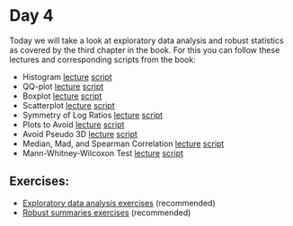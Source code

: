 # Day 4

Today we will take a look at exploratory data analysis and robust statistics as covered by the third chapter in the book. For this you can follow these lectures and corresponding scripts from the book:


- Histogram [lecture](https://www.youtube.com/watch?v=UaXYRf6qtEg) [script](http://genomicsclass.github.io/book/pages/exploratory_data_analysis.html)
- QQ-plot [lecture](https://www.youtube.com/watch?v=5F62EwMF26c)  [script](http://genomicsclass.github.io/book/pages/exploratory_data_analysis.html)
- Boxplot [lecture](https://www.youtube.com/watch?v=Hh-Pd23OmVo)  [script](http://genomicsclass.github.io/book/pages/exploratory_data_analysis.html)
- Scatterplot [lecture](https://www.youtube.com/watch?v=dmJzInKpuRE)  [script](http://genomicsclass.github.io/book/pages/exploratory_data_analysis.html)
- Symmetry of Log Ratios [lecture](https://www.youtube.com/watch?v=kxW4bCrYvco)  [script](http://genomicsclass.github.io/book/pages/robust_summaries.html)
- Plots to Avoid [lecture](https://www.youtube.com/watch?v=p-dYnSbBTa8)  [script](http://genomicsclass.github.io/book/pages/plots_to_avoid.html)
- Avoid Pseudo 3D [lecture](https://www.youtube.com/watch?v=15dRwC-gP0Q)  [script](http://genomicsclass.github.io/book/pages/plots_to_avoid.html)
 - Median, Mad, and Spearman Correlation
[lecture](https://www.youtube.com/watch?v=vLDxz51pLZQ)  [script](http://genomicsclass.github.io/book/pages/robust_summaries.html)
- Mann-Whitney-Wilcoxon Test [lecture](https://www.youtube.com/watch?v=3WKOnz6L1Fc)  [script](http://genomicsclass.github.io/book/pages/ranktest.html)

## Exercises:

-  [Exploratory data analysis exercises](http://genomicsclass.github.io/book/pages/exploratory_data_analysis_exercises.html) (recommended)
-   [Robust summaries exercises](http://genomicsclass.github.io/book/pages/robust_summaries_exercises.html) (recommended)
